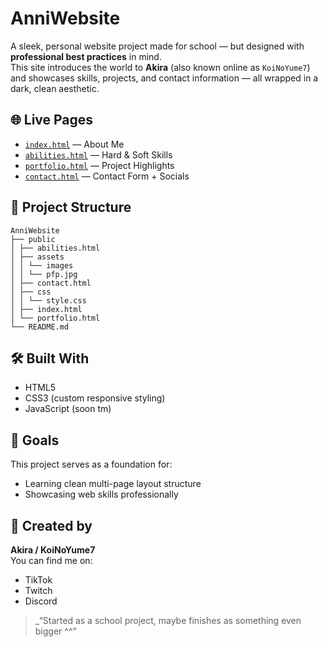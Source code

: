 # AnniWebsite

A sleek, personal website project made for school — but designed with **professional best practices** in mind.  
This site introduces the world to **Akira** (also known online as `KoiNoYume7`) and showcases skills, projects, and contact information — all wrapped in a dark, clean aesthetic.


## 🌐 Live Pages

- [`index.html`](public/index.html) — About Me  
- [`abilities.html`](public/abilities.html) — Hard & Soft Skills  
- [`portfolio.html`](public/portfolio.html) — Project Highlights  
- [`contact.html`](public/contact.html) — Contact Form + Socials  


## 📁 Project Structure
```
AnniWebsite
├── public
│ ├── abilities.html
│ ├── assets
│ │ └── images
│ │ └── pfp.jpg
│ ├── contact.html
│ ├── css
│ │ └── style.css
│ ├── index.html
│ └── portfolio.html
└── README.md
```

## 🛠️ Built With

- HTML5
- CSS3 (custom responsive styling)
- JavaScript (soon tm)


## 🚀 Goals

This project serves as a foundation for:
- Learning clean multi-page layout structure
- Showcasing web skills professionally

## 🖤 Created by

**Akira / KoiNoYume7**  
You can find me on:
- TikTok
- Twitch
- Discord

> _“Started as a school project, maybe finishes as something even bigger ^^"
